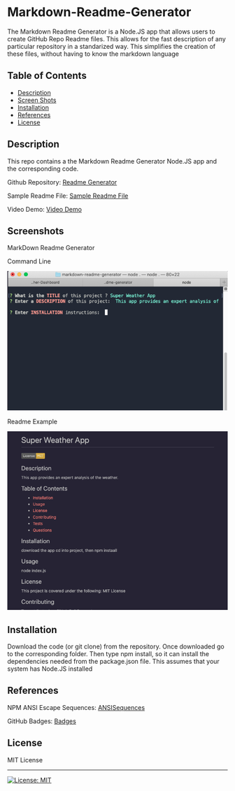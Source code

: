# Markdown-Readme-Generator

The Markdown Readme Generator is a Node.JS app that allows users to create GitHub Repo Readme files. This allows for the fast description of any particular repository in a standarized way. This simplifies the creation of these files, without having to know the markdown language


## Table of Contents

- [Description](#description)
- [Screen Shots](#screenshots)
- [Installation](#installation)
- [References](#references)
- [License](#license)

## Description
This repo contains a the Markdown Readme Generator Node.JS app and the corresponding code.

Github Repository: [Readme Generator](https://github.com/rbarbosa51/markdown-readme-generator)

Sample Readme File: [Sample Readme File](./dist/README.md)

Video Demo: [Video Demo](https://drive.google.com/file/d/1IFmSTOHuSitJGbRDfFFRguSIw-0QxHm-/view)

## Screenshots
MarkDown Readme Generator

Command Line

![CommandLine](./img/CommandLine.png)

Readme Example

![ReadmeExample](./img/ExampleReadme.png)


## Installation

Download the code (or git clone) from the repository. Once downloaded go to the corresponding folder. Then type npm install, so it can install the dependencies needed from the package.json file. This assumes that your system has Node.JS installed


## References

NPM ANSI Escape Sequences: [ANSISequences](https://www.npmjs.com/package/ansi-escape-sequences)

GitHub Badges: [Badges](https://gist.github.com/lukas-h/2a5d00690736b4c3a7ba)



## License

MIT License

---- 

[![License: MIT](https://img.shields.io/badge/License-MIT-yellow.svg)](https://opensource.org/licenses/MIT)